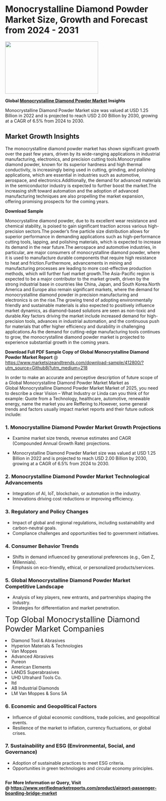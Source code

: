 <H1>Monocrystalline Diamond Powder Market Size, Growth and Forecast from 2024 - 2031</H1><img class="aligncenter size-medium wp-image-584254" src="https://thirdeyenews.in/wp-content/uploads/2024/09/Global-Market-Research-300x168.jpeg" alt="" width="300" height="168" /><p><strong>Global&nbsp;<a href="https://www.marketsizeandtrends.com/download-sample/412800/?utm_source=Github8j?utm_medium=218">Monocrystalline Diamond Powder Market</a> Insights</strong></p><p>Monocrystalline Diamond Powder Market size was valued at USD 1.25 Billion in 2022 and is projected to reach USD 2.00 Billion by 2030, growing at a CAGR of 6.5% from 2024 to 2030.</p><p><h2>Market Growth Insights</h2> <p>The monocrystalline diamond powder market has shown significant growth over the past few years, driven by its wide-ranging applications in industrial manufacturing, electronics, and precision cutting tools.Monocrystalline diamond powder, known for its superior hardness and high thermal conductivity, is increasingly being used in cutting, grinding, and polishing applications, which are essential in industries such as automotive, aerospace, and electronics.Additionally, the demand for advanced materials in the semiconductor industry is expected to further boost the market.The increasing shift toward automation and the adoption of advanced manufacturing techniques are also propelling the market expansion, offering promising prospects for the coming years.</p> <p><strong>Download Sample</strong></p> <p>Monocrystalline diamond powder, due to its excellent wear resistance and chemical stability, is poised to gain significant traction across various high-precision sectors.The powder’s fine particle size distribution allows for superior performance in demanding applications such as high-performance cutting tools, lapping, and polishing materials, which is expected to increase its demand in the near future.The aerospace and automotive industries, in particular, are major consumers of monocrystalline diamond powder, where it is used to manufacture durable components that require high resistance to heat and friction.Furthermore, advancements in mining and manufacturing processes are leading to more cost-effective production methods, which will further fuel market growth.The Asia-Pacific region is expected to be a major contributor to the market growth, driven by the strong industrial base in countries like China, Japan, and South Korea.North America and Europe also remain significant markets, where the demand for monocrystalline diamond powder in precision manufacturing and electronics is on the rise.The growing trend of adopting environmentally friendly and sustainable materials is also expected to positively influence market dynamics, as diamond-based solutions are seen as non-toxic and durable.Key factors driving the market include increased demand for high-precision tools, advances in industrial automation, and the continuous push for materials that offer higher efficiency and durability in challenging applications.As the demand for cutting-edge manufacturing tools continues to grow, the monocrystalline diamond powder market is projected to experience substantial growth in the coming years.<p><span class=""><strong>Download Full PDF Sample Copy of Global Monocrystalline Diamond Powder Market Report</strong> @ <a href="https://www.marketsizeandtrends.com/download-sample/412800/?utm_source=Github8j?utm_medium=218" target="_blank">https://www.marketsizeandtrends.com/download-sample/412800/?utm_source=Github8j?utm_medium=218</a></span></p><p>In order to make an accurate and perceptive description of future scope of a Global&nbsp;Monocrystalline Diamond Powder Market Market as Global&nbsp;Monocrystalline Diamond Powder Market Market of 2025, you need to describe a clear Vision &ndash; What Industry or Linda can you think of for example: Quote from a Technology, healthcare, automotive, renewable energy, name the market you are Reffering to.However, some general trends and factors usually impact market reports and their future outlook include:</p><h3>1.&nbsp;<strong>Monocrystalline Diamond Powder Market Growth Projections</strong></h3><ul><li>Examine market size trends, revenue estimates and CAGR (Compounded Annual Growth Rate) projections.</li><li><p>Monocrystalline Diamond Powder Market size was valued at USD 1.25 Billion in 2022 and is projected to reach USD 2.00 Billion by 2030, growing at a CAGR of 6.5% from 2024 to 2030.</p></li></ul><h3>2.&nbsp;<strong>Monocrystalline Diamond Powder Market Technological Advancements</strong></h3><ul><li>Integration of AI, IoT, blockchain, or automation in the industry.</li><li>Innovations driving cost reductions or improving efficiency.</li></ul><h3>3.&nbsp;<strong>Regulatory and Policy Changes</strong></h3><ul><li>Impact of global and regional regulations, including sustainability and carbon-neutral goals.</li><li>Compliance challenges and opportunities tied to government initiatives.</li></ul><h3>4.&nbsp;<strong>Consumer Behavior Trends</strong></h3><ul><li>Shifts in demand influenced by generational preferences (e.g., Gen Z, Millennials).</li><li>Emphasis on eco-friendly, ethical, or personalized products/services.</li></ul><h3>5.&nbsp;<strong>Global Monocrystalline Diamond Powder Market Competitive Landscape</strong></h3><ul><li>Analysis of key players, new entrants, and partnerships shaping the industry.</li><li>Strategies for differentiation and market penetration.</li></ul><p data-pm-slice="1 1 []"><span style="color: inherit; font-family: inherit; font-size: 25px;">Top Global Monocrystalline Diamond Powder Market Companies</span></p><div class="" data-test-id=""><p><li>Diamond Tool & Abrasives</li><li> Hyperion Materials & Technologies</li><li> Van Moppes</li><li> Advanced Abrasives</li><li> Pureon</li><li> American Elements</li><li> LANDS Superabrasives</li><li> UHD Ultrahard Tools Co.</li><li> ltd</li><li> AB Industrial Diamonds</li><li> LM Van Moppes & Sons SA</li></p></div><h3>6.&nbsp;<strong>Economic and Geopolitical Factors</strong></h3><ul><li>Influence of global economic conditions, trade policies, and geopolitical events.</li><li>Resilience of the market to inflation, currency fluctuations, or global crises.</li></ul><h3>7.&nbsp;<strong>Sustainability and ESG (Environmental, Social, and Governance)</strong></h3><ul><li>Adoption of sustainable practices to meet ESG criteria.</li><li>Opportunities in green technologies and circular economy principles.</li></ul><h2><strong style="font-size: 14px;">For More Information or Query, Visit @&nbsp;</strong><a style="background-color: #ffffff; font-size: 14px;" href="https://www.marketsizeandtrends.com/report/monocrystalline-diamond-powder-market/" target="_blank">https://www.verifiedmarketreports.com/product/airport-passenger-boarding-bridge-market</a></h2>